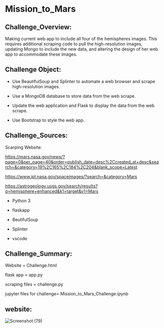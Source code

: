 # Mission_to_Mars

## Challenge_Overview:

Making current web app to include all four of the hemispheres images. This requires additional scraping code to pull the high-resolution images, updating Mongo to include the new data, and altering the design of her web app to accommodate these images.

## Challenge Object:


*  Use BeautifulSoup and Splinter to automate a web browser and scrape high-resolution images.


*  Use a MongoDB database to store data from the web scrape.


*  Update the web application and Flask to display the data from the web scrape.


*  Use Bootstrap to style the web app.



## Challenge_Sources:

Scarping Website:


https://mars.nasa.gov/news/?page=0&per_page=40&order=publish_date+desc%2Ccreated_at+desc&search=&category=19%2C165%2C184%2C204&blank_scope=Latest


https://www.jpl.nasa.gov/spaceimages/?search=&category=Mars


https://astrogeology.usgs.gov/search/results?q=hemisphere+enhanced&k1=target&v1=Mars

*  Python 3

*  flaskapp


*  BeutifulSoup

*  Splinter

*  vscode


## Challenge_Summary:

Website = Challenge.html

flask app = app.py

scraping files = challenge.py


jupyter files for challenge= Mission_to_Mars_Challenge.ipynb



## website:



![Screenshot (79)](https://user-images.githubusercontent.com/65969608/89748683-ff7d5500-da89-11ea-8586-6d917d8877c1.png)




